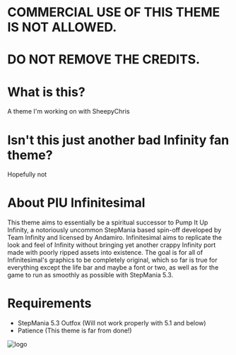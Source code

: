 # COMMERCIAL USE OF THIS THEME IS NOT ALLOWED.
# DO NOT REMOVE THE CREDITS.

# What is this?
A theme I'm working on with SheepyChris

# Isn't this just another bad Infinity fan theme?
Hopefully not

# About PIU Infinitesimal
This theme aims to essentially be a spiritual successor to Pump It Up Infinity, a notoriously uncommon StepMania based spin-off developed by Team Infinity and licensed by Andamiro. Infinitesimal aims to replicate the look and feel of Infinity without bringing yet another crappy Infinity port made with poorly ripped assets into existence. The goal is for all of Infinitesimal's graphics to be completely original, which so far is true for everything except the life bar and maybe a font or two, as well as for the game to run as smoothly as possible with StepMania 5.3.

# Requirements
* StepMania 5.3 Outfox (Will not work properly with 5.1 and below)
* Patience (This theme is far from done!)

![logo](https://raw.githubusercontent.com/dj505/PIU-Infinitesimal/master/Graphics/logo%20(doubleres).png)
